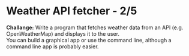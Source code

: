 # Weather API fetcher - 2/5
**Challange:** Write a program that fetches weather data from an API (e.g. OpenWeatherMap) and displays it to the user.
<br>You can build a graphical app or use the command line, although a command line app is probably easier.
